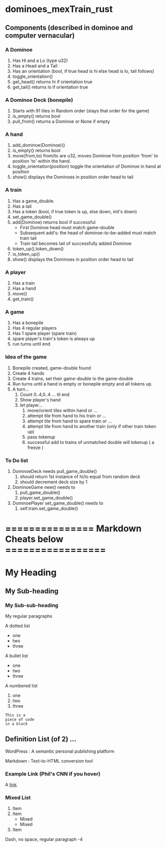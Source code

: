 # dominoes_mexTrain_rust

## Components (described in dominoe and computer vernacular)

### A Dominoe
1. Has Hi and a Lo (type u32)
2. Has a Head and a Tail 
3. Has an orientation (bool, if true head is hi else head is lo, tail follows)
4. toggle_orientation()
5. get_head() returns hi if orientation true
6. get_tail() returns lo if orientation true 

### A Dominoe Deck (bonepile)
1. Starts with 91 tiles in Random order (stays that order for the game)
2. is_empty() returns bool
3. pull_from() returns a Dominoe or None if empty


### A hand
1. add_dominoe(Dominoe)()
2. is_empty() returns bool
3. move(from,to) from/to are u32, moves Dominoe from position 'from' to position 'to' within the hand.
4. toggle_orientation(position) toggle the orientation of Dominoe in hand at position
5. show() displays the Dominoes in position order head to tail

### A train
1. Has a game_double.
2. Has a tail
3. Has a token (bool, if true token is up, else down, init's down)
2. set_game_double() 
3. add(Dominoe) returns bool if successful
	* First Dominoe head must match game-double
	* Subsequent add's: the head of dominoe-to-be-added must match train tail
	* Train tail becomes tail of successfully added Dominoe
4. token_up(),token_down()
5. is_token_up()
6. show() displays the Dominoes in position order head to tail


### A player
1. Has a train
2. Has a hand
5. move()
6. get_train()

### A game
1. Has a bonepile
2. Has 4 regular players
3. Has 1 spare player (spare train)
4. spare player's train's token is always up
5. run turns until end

### Idea of the game
1. Bonepile created, game-double found
2. Create 4 hands
3. Create 4 trains, set their game-double to the game-double
4. Run turns until a hand is empty or bonepile empty and all tokens up.
5. A turn...
	1. Count 0..4,0..4 ... til end
	2. Show player's hand
	3. let player...
		1. move/orient tiles within hand or ...
		2. attempt tile from hand to his train or ...
		3. attempt tile from hand to spare train or ...
		4. attempt tile from hand to another train (only if other train token up)
		5. pass tokenup
		6. successful add to trains of unmatched double will tokenup ( a freeze )
		
### To Do list
1. DominoeDeck needs pull_game_double()
	1. should return 1st instance of hi/lo equal from random deck
	2. should decrement deck size by 1
2. DominoeGame new() needs to
   1. pull_game_double()
   2. player.set_game_double()
3. DominoePlayer set_game_double() needs to
   1. self.train.set_game_double() 













# =============== Markdown Cheats below =================

# My Heading
## My Sub-heading
### My Sub-sub-heading
My regular paragraphs

A dotted list
- one
- two
- three

A bullet list
* one
* two
* three

A numbered list
1. one
2. two
3. three

 	
~~~~
This is a 
piece of code 
in a block
~~~~

## Definition List (of 2) ...
WordPress
:  A semantic personal publishing platform 

Markdown
:  Text-to-HTML conversion tool

 	
### Example Link (Phil's CNN if you hover)
A [link](http://cnn.com "Phil's CNN").


### Mixed List
1. Item
2. Item
   * Mixed
   * Mixed  
3. Item

Dash, no space, regular paragraph
-4